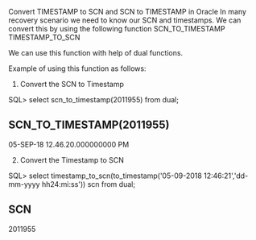 Convert TIMESTAMP to SCN and SCN to TIMESTAMP in Oracle
In many recovery scenario we need to know our SCN and timestamps.
We can convert this by using the following function
SCN_TO_TIMESTAMP
TIMESTAMP_TO_SCN

We can use this function with help of dual functions.

Example of using this function as follows:

1. Convert the SCN to Timestamp

SQL> select scn_to_timestamp(2011955) from dual;

SCN_TO_TIMESTAMP(2011955)
-----------------------------------------------------
05-SEP-18 12.46.20.000000000 PM

2. Convert the Timestamp to SCN

SQL> select timestamp_to_scn(to_timestamp('05-09-2018 12:46:21','dd-mm-yyyy hh24:mi:ss')) scn from dual;

SCN
----------
2011955
